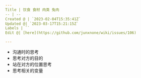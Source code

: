 ```yaml
---
Title | 饮食 食材 肉类 兔肉
-- | --
Created @ | `2023-02-04T15:35:41Z`
Updated @| `2023-03-17T15:21:15Z`
Labels | ``
Edit @| [here](https://github.com/junxnone/wiki/issues/106)

---
```

- 沟通时的思考
- 思考对方的目的
- 站在对方的位置思考
- 思考相关的变量
